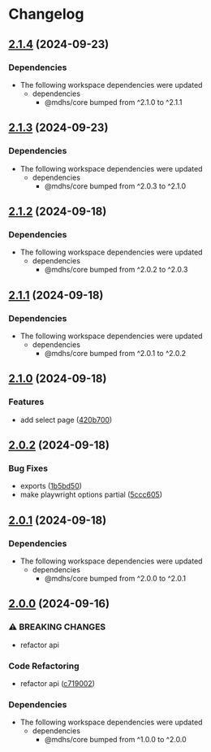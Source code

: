 # Changelog

## [2.1.4](https://github.com/joshuaavalon/mdhs/compare/browser-v2.1.3...browser-v2.1.4) (2024-09-23)


### Dependencies

* The following workspace dependencies were updated
  * dependencies
    * @mdhs/core bumped from ^2.1.0 to ^2.1.1

## [2.1.3](https://github.com/joshuaavalon/mdhs/compare/browser-v2.1.2...browser-v2.1.3) (2024-09-23)


### Dependencies

* The following workspace dependencies were updated
  * dependencies
    * @mdhs/core bumped from ^2.0.3 to ^2.1.0

## [2.1.2](https://github.com/joshuaavalon/mdhs/compare/browser-v2.1.1...browser-v2.1.2) (2024-09-18)


### Dependencies

* The following workspace dependencies were updated
  * dependencies
    * @mdhs/core bumped from ^2.0.2 to ^2.0.3

## [2.1.1](https://github.com/joshuaavalon/mdhs/compare/browser-v2.1.0...browser-v2.1.1) (2024-09-18)


### Dependencies

* The following workspace dependencies were updated
  * dependencies
    * @mdhs/core bumped from ^2.0.1 to ^2.0.2

## [2.1.0](https://github.com/joshuaavalon/mdhs/compare/browser-v2.0.2...browser-v2.1.0) (2024-09-18)


### Features

* add select page ([420b700](https://github.com/joshuaavalon/mdhs/commit/420b700bb1fad418e40b93554d43e0537f3c5a91))

## [2.0.2](https://github.com/joshuaavalon/mdhs/compare/browser-v2.0.1...browser-v2.0.2) (2024-09-18)


### Bug Fixes

* exports ([1b5bd50](https://github.com/joshuaavalon/mdhs/commit/1b5bd5058ae3395ef67186e8b3c4197f0d7c755d))
* make playwright options partial ([5ccc605](https://github.com/joshuaavalon/mdhs/commit/5ccc605614c82d5642f6630345e912c913b40ea9))

## [2.0.1](https://github.com/joshuaavalon/mdhs/compare/browser-v2.0.0...browser-v2.0.1) (2024-09-18)


### Dependencies

* The following workspace dependencies were updated
  * dependencies
    * @mdhs/core bumped from ^2.0.0 to ^2.0.1

## [2.0.0](https://github.com/joshuaavalon/mdhs/compare/browser-v1.0.0...browser-v2.0.0) (2024-09-16)


### ⚠ BREAKING CHANGES

* refactor api

### Code Refactoring

* refactor api ([c719002](https://github.com/joshuaavalon/mdhs/commit/c719002c757848618de772dc71cc26d11b49c437))


### Dependencies

* The following workspace dependencies were updated
  * dependencies
    * @mdhs/core bumped from ^1.0.0 to ^2.0.0

